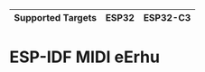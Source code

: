 | Supported Targets | ESP32 | ESP32-C3 |
| ----------------- | ----- | -------- |

ESP-IDF MIDI eErhu
========================

